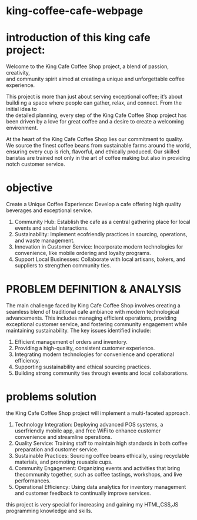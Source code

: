 # king-coffee-cafe-webpage

# introduction of this king cafe project:
Welcome to the King Cafe Coffee Shop project, a blend of passion, creativity,   
and community spirit aimed at creating a unique and unforgettable coffee experience.

This project is more than just about serving exceptional coffee; it’s about buildi
 ng a space where people can gather, relax, and connect. From the initial idea to  
the detailed planning, every step of the King Cafe Coffee Shop project has been 
driven by a love for great coffee and a desire to create a welcoming environment.

At the heart of the King Cafe Coffee Shop lies our commitment to quality. We source
the finest coffee beans from sustainable farms around the world, ensuring 
every cup is rich, flavorful, and ethically produced. Our skilled baristas are trained
not only in the art of coffee making but also in providing notch customer service.

# objective 
Create a Unique Coffee Experience: Develop a cafe offering high quality beverages and exceptional service. 
1. Community Hub: Establish the cafe as a central gathering place for local events and social interactions. 
2. Sustainability: Implement ecofriendly practices in sourcing, operations, and waste management. 
3. Innovation in Customer Service: Incorporate modern technologies for convenience, like mobile ordering and loyalty programs. 
4. Support Local Businesses: Collaborate with local artisans, bakers, and suppliers to strengthen community ties.

# PROBLEM DEFINITION & ANALYSIS 
The main challenge faced by King Cafe Coffee Shop involves creating a seamless blend of traditional cafe ambiance with modern 
technological advancements. This includes managing efficient operations, providing exceptional customer service, and fostering community 
engagement while maintaining sustainability. The key issues identified include:
1. Efficient management of orders and inventory. 
2. Providing a high-quality, consistent customer experience. 
3. Integrating modern technologies for convenience and operational efficiency. 
4. Supporting sustainability and ethical sourcing practices. 
5. Building strong community ties through events and local collaborations.
   
# problems solution 
the King Cafe Coffee Shop project will implement a multi-faceted approach. 
1. Technology Integration: Deploying advanced POS systems, a userfriendly mobile app, and free WiFi to enhance customer convenience and streamline operations. 
2. Quality Service: Training staff to maintain high standards in both coffee preparation and customer service. 
3. Sustainable Practices: Sourcing coffee beans ethically, using recyclable materials, and promoting reusable cups. 
4. Community Engagement: Organizing events and activities that bring thecommunity together, such as coffee tastings, workshops, and live performances. 
5. Operational Efficiency: Using data analytics for inventory management and customer feedback to continually improve services. 

this project is very special for increasing and gaining my HTML,CSS,JS programming knowledge and skills.
